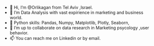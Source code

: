 - 👋 Hi, I’m @Orlikagan from Tel Aviv ,Israel.
- 👀 I’m Data Analysis with vast expirience in marketing and business world.
- 🌱 Python skills: Pandas, Numpy, Matplotlib, Plotly, Seaborn, 
- 💞️ I’m up to collaborate on data research in Marketing psycology ,user behavior.
- 📫 You can reach me on Linkedin or by email.

<!---
Orlikagan/Orlikagan is a ✨ special ✨ repository because its `README.md` (this file) appears on your GitHub profile.
You can click the Preview link to take a look at your changes.
--->
